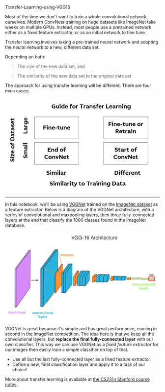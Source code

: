Transfer-Learning-using-VGG16

Most of the time we don't want to train a whole convolutional network ourselves. Modern ConvNets training on huge datasets like ImageNet take weeks on multiple GPUs.
Instead, most people use a pretrained network either as a fixed feature extractor, or as an initial network to fine tune.

Transfer learning involves taking a pre-trained neural network and adapting the neural network to a new, different data set.

Depending on both:

> The size of the new data set, and

> The similarity of the new data set to the original data set

The approach for using transfer learning will be different. There are four main cases:

![alt text](https://github.com/Yogesh-S/22-Transfer-Learning-using-VGG16-for-Flower-Image-Classification/blob/main/TransferLearning.JPG?raw=true)

---
In this notebook, we'll be using [VGGNet](https://arxiv.org/pdf/1409.1556.pdf) trained on the [ImageNet dataset](http://www.image-net.org/) as a feature extractor. Below is a diagram of the VGGNet architecture, with a series of convolutional and maxpooling layers, then three fully-connected layers at the end that classify the 1000 classes found in the ImageNet database.

![alt text](https://github.com/Yogesh-S/22-Transfer-Learning-using-VGG16-for-Flower-Image-Classification/blob/main/vgg_16_architecture.png?raw=true)

VGGNet is great because it's simple and has great performance, coming in second in the ImageNet competition. The idea here is that we keep all the convolutional layers, but **replace the final fully-connected layer** with our own classifier. This way we can use VGGNet as a _fixed feature extractor_ for our images then easily train a simple classifier on top of that. 
* Use all but the last fully-connected layer as a fixed feature extractor.
* Define a new, final classification layer and apply it to a task of our choice!

More about transfer learning is available at [the CS231n Stanford course notes](http://cs231n.github.io/transfer-learning/).
